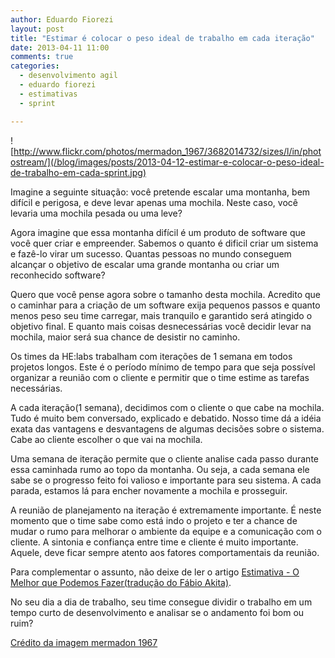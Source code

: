 ```yaml
---
author: Eduardo Fiorezi
layout: post
title: "Estimar é colocar o peso ideal de trabalho em cada iteração"
date: 2013-04-11 11:00
comments: true
categories:
  - desenvolvimento agil
  - eduardo fiorezi
  - estimativas
  - sprint

---
```

![http://www.flickr.com/photos/mermadon_1967/3682014732/sizes/l/in/photostream/](/blog/images/posts/2013-04-12-estimar-e-colocar-o-peso-ideal-de-trabalho-em-cada-sprint.jpg)

Imagine a seguinte situação: você pretende escalar uma montanha, bem difícil e perigosa, e deve levar apenas uma mochila. Neste caso, você levaria uma mochila pesada ou uma leve?

<!--more-->

Agora imagine que essa montanha difícil é um produto de software que você quer criar e empreender. Sabemos o quanto é dificil criar um sistema e fazê-lo virar um sucesso. Quantas pessoas no mundo conseguem alcançar o objetivo de escalar uma grande montanha ou criar um reconhecido software?

Quero que você pense agora sobre o tamanho desta mochila. Acredito que o caminhar para a criação de um software exija pequenos passos e quanto menos peso seu time carregar, mais tranquilo e garantido será atingido o objetivo final. E quanto mais coisas desnecessárias você decidir levar na mochila, maior será sua chance de desistir no caminho.

Os times da HE:labs trabalham com iterações de 1 semana em todos projetos longos. Este é o período mínimo de tempo para que seja possível organizar a reunião com o cliente e permitir que o time estime as tarefas necessárias.

A cada iteração(1 semana), decidimos com o cliente o que cabe na mochila. Tudo é muito bem conversado, explicado e debatido. Nosso time dá a idéia exata das vantagens e desvantagens de algumas decisões sobre o sistema. Cabe ao cliente escolher o que vai na mochila.

Uma semana de iteração permite que o cliente analise cada passo durante essa caminhada rumo ao topo da montanha. Ou seja, a cada semana ele sabe se o progresso feito foi valioso e importante para seu sistema. A cada parada, estamos lá para encher novamente a mochila e prosseguir.

A reunião de planejamento na iteração é extremamente importante. É neste momento que o time sabe como está indo o projeto e ter a chance de mudar o rumo para melhorar o ambiente da equipe e a comunicação com o cliente. A sintonia e confiança entre time e cliente é muito importante. Aquele, deve ficar sempre atento aos fatores comportamentais da reunião.

Para complementar o assunto, não deixe de ler o artigo [Estimativa - O Melhor que Podemos Fazer(tradução do Fábio Akita)](http://akitaonrails.com/2013/04/05/traducao-estimativa-o-melhor-que-podemos-fazer).

No seu dia a dia de trabalho, seu time consegue dividir o trabalho em um tempo curto de desenvolvimento e analisar se o andamento foi bom ou ruim?

[Crédito da imagem mermadon 1967](http://www.flickr.com/photos/mermadon_1967/3682014732/sizes/l/in/photostream/)
